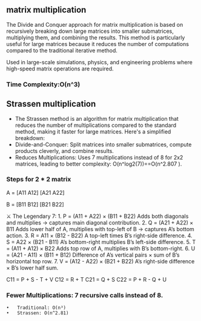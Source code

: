 ## matrix multiplication
The Divide and Conquer approach for matrix multiplication is based on recursively breaking down large matrices into smaller submatrices, multiplying them, and combining the results. This method is particularly useful for large matrices because it reduces the number of computations compared to the traditional iterative method.

Used in large-scale simulations, physics, and engineering problems where high-speed matrix operations are required.

### Time Complexity:O(n^3)

## Strassen multiplication
- The Strassen method is an algorithm for matrix multiplication that reduces the number of multiplications compared to the standard method, making it faster for large matrices. Here's a simplified breakdown:
- Divide-and-Conquer: Split matrices into smaller submatrices, compute products cleverly, and combine results.
- Reduces Multiplications: Uses 7 multiplications instead of 8 for 2x2 matrices, leading to better complexity: O(n^log2(7))==O(n^2.807 ).


### Steps for 2 * 2 matrix

A = [A11 A12]
    [A21 A22]

B = [B11 B12]
    [B21 B22]

⚔️ The Legendary 7:
	1.	P = (A11 + A22) × (B11 + B22)
Adds both diagonals and multiplies → captures main diagonal contribution.
	2.	Q = (A21 + A22) × B11
Adds lower half of A, multiplies with top-left of B → captures A’s bottom action.
	3.	R = A11 × (B12 - B22)
A top-left times B’s right-side difference.
	4.	S = A22 × (B21 - B11)
A’s bottom-right multiplies B’s left-side difference.
	5.	T = (A11 + A12) × B22
Adds top row of A, multiplies with B’s bottom-right.
	6.	U = (A21 - A11) × (B11 + B12)
Difference of A’s vertical pairs × sum of B’s horizontal top row.
	7.	V = (A12 - A22) × (B21 + B22)
A’s right-side difference × B’s lower half sum.

C11 = P + S - T + V
C12 = R + T
C21 = Q + S
C22 = P + R - Q + U

### Fewer Multiplications: 7 recursive calls instead of 8.

	•	Traditional: O(n³)
	•	Strassen: O(n^2.81)
